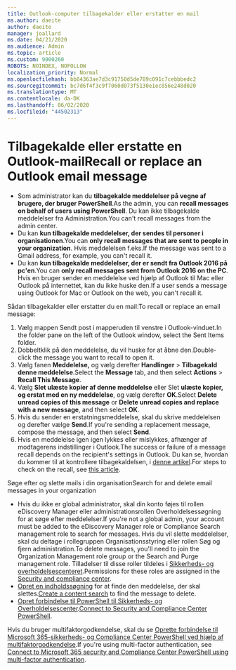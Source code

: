 ```yaml
---
title: Outlook-computer tilbagekalder eller erstatter en mail
ms.author: daeite
author: daeite
manager: joallard
ms.date: 04/21/2020
ms.audience: Admin
ms.topic: article
ms.custom: 9000260
ROBOTS: NOINDEX, NOFOLLOW
localization_priority: Normal
ms.openlocfilehash: bb84363ae7d3c91750d5de789c091c7cebbbedc2
ms.sourcegitcommit: bc7d6f4f3c9f7060d073f5130e1ec856e248d020
ms.translationtype: MT
ms.contentlocale: da-DK
ms.lasthandoff: 06/02/2020
ms.locfileid: "44502313"
---
```

# <a name="recall-or-replace-an-outlook-email-message"></a><span data-ttu-id="e5218-102">Tilbagekalde eller erstatte en Outlook-mail</span><span class="sxs-lookup"><span data-stu-id="e5218-102">Recall or replace an Outlook email message</span></span>

- <span data-ttu-id="e5218-103">Som administrator kan du **tilbagekalde meddelelser på vegne af brugere, der bruger PowerShell**.</span><span class="sxs-lookup"><span data-stu-id="e5218-103">As the admin, you can **recall messages on behalf of users using PowerShell**.</span></span> <span data-ttu-id="e5218-104">Du kan ikke tilbagekalde meddelelser fra Administration.</span><span class="sxs-lookup"><span data-stu-id="e5218-104">You can't recall messages from the admin center.</span></span>
- <span data-ttu-id="e5218-105">Du kan **kun tilbagekalde meddelelser, der sendes til personer i organisationen**.</span><span class="sxs-lookup"><span data-stu-id="e5218-105">You can **only recall messages that are sent to people in your organization**.</span></span> <span data-ttu-id="e5218-106">Hvis meddelelsen f.eks.</span><span class="sxs-lookup"><span data-stu-id="e5218-106">If the message was sent to a Gmail address, for example, you can't recall it.</span></span>
- <span data-ttu-id="e5218-107">Du kan **kun tilbagekalde meddelelser, der er sendt fra Outlook 2016 på pc'en**.</span><span class="sxs-lookup"><span data-stu-id="e5218-107">You can **only recall messages sent from Outlook 2016 on the PC**.</span></span> <span data-ttu-id="e5218-108">Hvis en bruger sender en meddelelse ved hjælp af Outlook til Mac eller Outlook på internettet, kan du ikke huske den.</span><span class="sxs-lookup"><span data-stu-id="e5218-108">If a user sends a message using Outlook for Mac or Outlook on the web, you can't recall it.</span></span>

<span data-ttu-id="e5218-109">Sådan tilbagekalder eller erstatter du en mail:</span><span class="sxs-lookup"><span data-stu-id="e5218-109">To recall or replace an email message:</span></span>

1. <span data-ttu-id="e5218-110">Vælg mappen Sendt post i mapperuden til venstre i Outlook-vinduet.</span><span class="sxs-lookup"><span data-stu-id="e5218-110">In the folder pane on the left of the Outlook window, select the Sent Items folder.</span></span>
1. <span data-ttu-id="e5218-111">Dobbeltklik på den meddelelse, du vil huske for at åbne den.</span><span class="sxs-lookup"><span data-stu-id="e5218-111">Double-click the message you want to recall to open it.</span></span>
1. <span data-ttu-id="e5218-112">Vælg fanen **Meddelelse,** og vælg derefter **Handlinger**  >  **Tilbagekald denne meddelelse**.</span><span class="sxs-lookup"><span data-stu-id="e5218-112">Select the **Message** tab, and then select **Actions** > **Recall This Message**.</span></span>
1. <span data-ttu-id="e5218-113">Vælg **Slet ulæste kopier af denne meddelelse** eller Slet **ulæste kopier, og erstat med en ny meddelelse**, og vælg derefter **OK**.</span><span class="sxs-lookup"><span data-stu-id="e5218-113">Select **Delete unread copies of this message** or **Delete unread copies and replace with a new message**, and then select **OK**.</span></span>
1. <span data-ttu-id="e5218-114">Hvis du sender en erstatningsmeddelelse, skal du skrive meddelelsen og derefter vælge **Send**.</span><span class="sxs-lookup"><span data-stu-id="e5218-114">If you're sending a replacement message, compose the message, and then select **Send**.</span></span>
1. <span data-ttu-id="e5218-115">Hvis en meddelelse igen igen lykkes eller mislykkes, afhænger af modtagerens indstillinger i Outlook.</span><span class="sxs-lookup"><span data-stu-id="e5218-115">The success or failure of a message recall depends on the recipient's settings in Outlook.</span></span> <span data-ttu-id="e5218-116">Du kan se, hvordan du kommer til at kontrollere tilbagekaldelsen, i [denne artikel](https://support.office.com/article/35027f88-d655-4554-b4f8-6c0729a723a0).</span><span class="sxs-lookup"><span data-stu-id="e5218-116">For steps to check on the recall, see [this article](https://support.office.com/article/35027f88-d655-4554-b4f8-6c0729a723a0).</span></span>

<span data-ttu-id="e5218-117">Søge efter og slette mails i din organisation</span><span class="sxs-lookup"><span data-stu-id="e5218-117">Search for and delete email messages in your organization</span></span>

- <span data-ttu-id="e5218-118">Hvis du ikke er global administrator, skal din konto føjes til rollen eDiscovery Manager eller administrationsrollen Overholdelsessøgning for at søge efter meddelelser.</span><span class="sxs-lookup"><span data-stu-id="e5218-118">If you're not a global admin, your account must be added to the eDiscovery Manager role or Compliance Search management role to search for messages.</span></span> <span data-ttu-id="e5218-119">Hvis du vil slette meddelelser, skal du deltage i rollegruppen Organisationsstyring eller rollen Søg og fjern administration.</span><span class="sxs-lookup"><span data-stu-id="e5218-119">To delete messages, you'll need to join the Organization Management role group or the Search and Purge management role.</span></span> <span data-ttu-id="e5218-120">Tilladelser til disse roller tildeles i [Sikkerheds- og overholdelsescenteret](https://go.microsoft.com/fwlink/?linkid=2083731).</span><span class="sxs-lookup"><span data-stu-id="e5218-120">Permissions for these roles are assigned in the [Security and compliance center](https://go.microsoft.com/fwlink/?linkid=2083731).</span></span>
- <span data-ttu-id="e5218-121">[Opret en indholdssøgning](https://docs.microsoft.com/microsoft-365/compliance/content-search) for at finde den meddelelse, der skal slettes.</span><span class="sxs-lookup"><span data-stu-id="e5218-121">[Create a content search](https://docs.microsoft.com/microsoft-365/compliance/content-search) to find the message to delete.</span></span>
- <span data-ttu-id="e5218-122">[Opret forbindelse til PowerShell til Sikkerheds- og Overholdelsescenter](https://docs.microsoft.com/powershell/exchange/office-365-scc/connect-to-scc-powershell/connect-to-scc-powershell?view=exchange-ps).</span><span class="sxs-lookup"><span data-stu-id="e5218-122">[Connect to Security and Compliance Center PowerShell](https://docs.microsoft.com/powershell/exchange/office-365-scc/connect-to-scc-powershell/connect-to-scc-powershell?view=exchange-ps).</span></span>

<span data-ttu-id="e5218-123">Hvis du bruger multifaktorgodkendelse, skal du se [Oprette forbindelse til Microsoft 365-sikkerheds- og Compliance Center PowerShell ved hjælp af multifaktorgodkendelse](https://docs.microsoft.com/powershell/exchange/office-365-scc/connect-to-scc-powershell/mfa-connect-to-scc-powershell?view=exchange-ps).</span><span class="sxs-lookup"><span data-stu-id="e5218-123">If you're using multi-factor authentication, see [Connect to Microsoft 365 security and Compliance Center PowerShell using multi-factor authentication](https://docs.microsoft.com/powershell/exchange/office-365-scc/connect-to-scc-powershell/mfa-connect-to-scc-powershell?view=exchange-ps).</span></span>